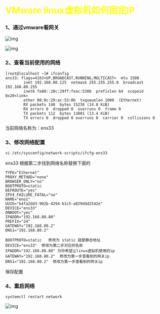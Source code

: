 # <font color=yellow>VMware linux虚拟机如何固定IP</font>

### 1、通过vmware看网关

![img](https://img2022.cnblogs.com/blog/1823641/202203/1823641-20220320234218059-257243840.png)

![img](https://img2022.cnblogs.com/blog/1823641/202203/1823641-20220320234310350-1816532375.png)

### 2、查看当前使用的网络

```
[root@localhost ~]# ifconfig
ens33: flags=4163<UP,BROADCAST,RUNNING,MULTICAST>  mtu 1500
        inet 192.168.80.125  netmask 255.255.255.0  broadcast 192.168.80.255
        inet6 fe80::20c:29ff:feac:530b  prefixlen 64  scopeid 0x20<link>
        ether 00:0c:29:ac:53:0b  txqueuelen 1000  (Ethernet)
        RX packets 148  bytes 15236 (14.8 KiB)
        RX errors 0  dropped 0  overruns 0  frame 0
        TX packets 112  bytes 13801 (13.4 KiB)
        TX errors 0  dropped 0 overruns 0  carrier 0  collisions 0
```

当前网络名称为：ens33

### 3、修改网络配置

```
vi /etc/sysconfig/network-scripts/ifcfg-ens33
```

ens33 根据第二步找到网络名称替换下面的

```
TYPE="Ethernet"
PROXY_METHOD="none"
BROWSER_ONLY="no"
BOOTPROTO=static
DEFROUTE="yes"
IPV4_FAILURE_FATAL="no"
NAME="eno1"
UUID="b4fa2dd3-902b-4294-b1c5-a829ddd2542e"
DEVICE="ens33"
ONBOOT="yes"
IPADDR="192.168.80.80"
PREFIX="24"
GATEWAY="192.168.80.2"
DNS1="192.168.80.2"
```

```
BOOTPROTO=static   修改为 static 就是静态地址
DEVICE="ens33"  修改为第二步对应的名称
IPADDR="192.168.80.80" 为你希望让linux虚拟机使用的ip
GATEWAY="192.168.80.2"  修改为第一步查看到的网关ip
DNS1="192.168.80.2"  修改为第一步查看到的网关ip
```

保存配置

### 4、重启网络

```
systemctl restart network
```

![img](https://img2022.cnblogs.com/blog/1823641/202203/1823641-20220320235230925-193406281.png)